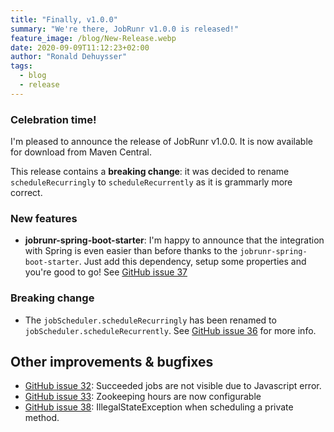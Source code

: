 ```yaml
---
title: "Finally, v1.0.0"
summary: "We're there, JobRunr v1.0.0 is released!"
feature_image: /blog/New-Release.webp
date: 2020-09-09T11:12:23+02:00
author: "Ronald Dehuysser"
tags:
  - blog
  - release
---
```

### Celebration time!
I'm pleased to announce the release of JobRunr v1.0.0. It is now available for download from Maven Central.

This release contains a **breaking change**: it was decided to rename `scheduleRecurringly` to `scheduleRecurrently` as it is grammarly more correct.

### New features
- __jobrunr-spring-boot-starter__: I'm happy to announce that the integration with Spring is even easier than before thanks to the `jobrunr-spring-boot-starter`. Just add this dependency, setup some properties and you're good to go! See [GitHub issue 37](https://github.com/jobrunr/jobrunr/issues/37)

### Breaking change
- The `jobScheduler.scheduleRecurringly` has been renamed to `jobScheduler.scheduleRecurrently`. See [GitHub issue 36](https://github.com/jobrunr/jobrunr/issues/36) for more info.


## Other improvements & bugfixes
- [GitHub issue 32](https://github.com/jobrunr/jobrunr/issues/32): Succeeded jobs are not visible due to Javascript error.
- [GitHub issue 33](https://github.com/jobrunr/jobrunr/issues/33): Zookeeping hours are now configurable
- [GitHub issue 38](https://github.com/jobrunr/jobrunr/issues/38): IllegalStateException when scheduling a private method.